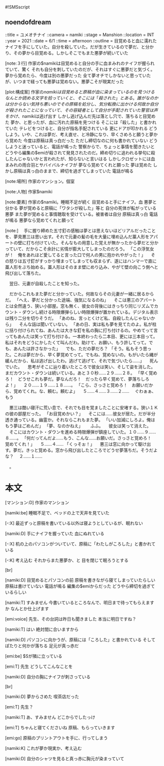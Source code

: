 #!SMSscript

## noendofdream

::title = ユメオチナイ
::camera = namiki
::stage = Manshion
::location = INT
::year = 2021
::date = 6/1
::time = afternoon
::outline = 目覚めると血に濡れたナイフを手にしていた。自分を殺していた。だが生きているので夢だ、と分かり、その夢から目覚める。しかしそこでもまた悪夢が続いていた

[note:３行]
作家の$namikiは目覚めると自分の手に血まみれのナイフが握られていて、驚く
それも自分を刺していたのだが、それはすぐに悪夢だと気づく。夢から覚めたら、今度は別の悪夢だった
全て夢オチでしかないと思っていたが、いつまで経っても悪夢は覚めない。悪夢こそが現実だった

[plot:構成案]
作家の$namikiは目覚めると原稿が血に染まっているのを見つける
なんとか読める文字を拾っていくと、そこには「殺された」とある。誰がなのかは分からない
気持ち悪いのでその原稿を処分し、気分転換に出かける
何故か自分が殺されたことになっていて、その容疑者として自分が手配されていた
警官は声をかけ、$namikiは逃げ出す
しかし逃げ込んだ先は落とし穴で、落ちると目覚めた
夢か、と思ったが、血に汚れた原稿を見つける
そこには「殺した」と書かれていた
テレビをつけると、自分が指名手配されている
更にドアが叩かれる
どうしよう。いや、これは夢だ、考え直せ、と冷静になり、早くさめろと願うと夢から覚めた
今度は原稿は真っ白だった
ただし締切なのに何も書かれていない
どうしようと迷っていると、電話が鳴った
警察からで、ちょっと事情を聞きたいと
どうやら編集の$emiが殺されて発見されたのだ。締め切りに追われる挙句に殺したんじゃないかと言われたが、知らないと言いはる
しかしクロゼットには血まみれの雨合羽とサバイバルナイフが
夢なら覚めてくれと願った
夢は覚めた
しかし原稿は真っ白のままで、締切を過ぎてしまっていた
電話が鳴る

[note:場所]
作家のマンション。個室

[note:人物]
作家$namiki

[note:要素]
作家の$namiki。睡眠不足が続く
目覚めると手にナイフ。血
悪夢と分かる
夢が覚めると原稿に「ワタシが殺した」等と
自分の死体が転がっている悪夢
また夢が覚めると事情聴取を受けている。被害者は自分
原稿は真っ白
電話が鳴る
悪夢なら覚めてくれと願って

[note:]
　手に握り締めた五寸釘の感触は夢とは思えないほどリアルだったことを、夢見悪三は思い出す。それで元妻の髪の毛を大量に埋め込んだ藁人形をアパートの壁に打ち付けていた。そんなもの用意した覚えが無かったから夢だと分かっていて、だからこそ余計に劣情が膨大してしまったのだろう。
「この浮気女が！　俺をあれほど愛してると言った口で何人の男に抱かれやがった！」
　その怒りは五寸釘がすっかり埋まってしまっても収まらず、遂にはハンマーで直に藁人形をぶち始める。藁人形はそのまま壁にめり込み、やがて壁の向こう側へと飛び出して落ちた。

　翌日、元妻が自殺したことを知った。

　だからこれもまた夢だと分かっていた。何故ならその元妻が一緒に居るからだ。
「へえ、夢だと分かった途端、強気になるのね」
　そこは悪三のアパートとは全然違う、狭い小部屋。窓も無く、彼女の背後にはきっちり同じリズムでカウント・ダウンし続ける時限爆弾らしい時限爆弾が置かれている。デジタル表示は残り二分を切りそうだ。
「あのね、言っとくけど私、自殺したんじゃないから」
　そんな話は聞いていない。
「あの日、実は私も夢を見てたのよ。私が柱に括り付けられてね、あんたは大きな釘を私の胸に打ち付けるの。やめてって言ってもあんたは笑って打ち付ける。一本終わったら二本目、更には三本目って。私はそれをどうにかしたくて叫んだわ。助けて、お願い、もう許してって。でも、あんたは許さなかった」
　でも、ただの夢だろ？
「そう。私もそう思った。これは夢だから、早く夢覚めてって。でもね、覚めないの。もがいたら縄が緩んだから、私は逃げ出したわ。逃げて逃げて、それで気づいたら……」
　死んでいた。
　思考がそこに辿り着いたところで彼女は笑い、そして姿を消した。まだカウント・ダウンは続いている。あと３０秒……２９……２８。
「早く覚めろ！　どうせこれも夢だ。夢なんだろ！　だったら早く覚めて、夢落ちしろよ！」
　２０……１９……１８……。
「こら、さっさと覚めろ！　お願いだから、覚めてくれ。な、頼む。頼むよ」
　５……４……３……２……
　ぐわぁぁ、もう

　悪三は酷い寝汗に荒い息で、それでも目を覚ましたことに安堵する。狭い１Ｋの彼の部屋だった。
「お目覚めかい？」
　そこには……彼女が居た。だが半分透き通っている。幽霊か。それならこれもまた夢。
「いい加減にしろよ。俺はもう夢はごめんだ」
「夢、なのかねえ」　
　ふふ。
　彼女は笑って消えた。
　そこにはカウント・ダウンを進める時限爆弾が鎮座していた。１０……９……８……。
「何だってんだよ……もう、こんな……お願いだ。さっさと覚めろ！　覚めてくれ！」
　５……４……
「くっそぉ！」
　悪三は窓に向かって駆け出す。夢だ。きっと覚める。窓から飛び出したところでどうせ夢落ちだ。そうだよな？
　２……１……


　。

# 本文

[マンション:D]
作家のマンション

[namiki:be]
睡眠不足で、ベッドの上で天井を見ていた

[-:X]
最近ずっと原稿を書いている以外は寝ようとしているが、眠れない

[namiki:D]
手にナイフを握っていた
血にぬれている

[-:X]
机の上のパソコンがついていて、原稿に「わたしがころした」と書かれている

[-:K]
考え込む
それからまた悪夢か、と
目を閉じて眠ろうとする

[br]

[namiki:D]
目覚めるとパソコンの前
原稿を書きながら寝てしまっていたらしい
原稿は書けていない
電話が鳴る
編集の$emiからだった
どうやら締切を過ぎているらしい

[namiki:T]
すみません
今書いているところなんで、明日まで待ってもらえますか
なんとか仕上げます

[emi:voice]
先生、その台詞は昨日も聞きました
本当に明日ですね？

[namiki:T]
はい
絶対間に合いますから

[namiki:D]
パソコンに向かうが、原稿には「ころした」と書かれている
そしてぽたりと何かが落ちる
足元が真っ赤だ

[emi:be]
$Sが隣に立っている

[emi:T]
先生
どうしてこんなことを

[namiki:D]
自分の胸にナイフが刺さっている

[br]

[namiki:D]
夢からさめた
喫茶店だった

[emi:T]
先生？

[namiki:T]
あ、すみません
どこからでしたっけ

[emi:T]
ちゃんと寝てくださいね
原稿、もらっていきます

[emi:go]
原稿のプリントアウトを手に、行ってしまう

[namiki:K]
これが夢か現実か、考え込む

[namiki:D]
自分のシャツを見ると真っ赤に胸元が染まっていて
